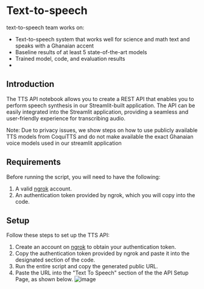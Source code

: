 # Text-to-speech
text-to-speech team works on:
- Text-to-speech system that works well for science and math text and speaks with a Ghanaian accent
- Baseline results of at least 5 state-of-the-art models
- Trained model, code, and evaluation results
- 


## Introduction
The TTS API notebook allows you to create a REST API that enables you to perform speech synthesis in our Streamlit-built application. The API can be easily integrated into the Streamlit application, providing a seamless and user-friendly experience for transcribing audio. 

Note: Due to privacy issues, we show steps on how to use publicly available TTS models from CoquiTTS and do not make available the exact Ghanaian voice models used in our streamlit application

## Requirements
Before running the script, you will need to have the following:

1. A valid [ngrok](https://ngrok.com/) account.
2. An authentication token provided by ngrok, which you will copy into the code.

## Setup
Follow these steps to set up the TTS API:

1. Create an account on [ngrok](https://ngrok.com/) to obtain your authentication token.
2. Copy the authentication token provided by ngrok and paste it into the designated section of the code. 
3. Run the entire script and copy the generated public URL.
4. Paste the URL into the "Text To Speech" section of the the API Setup Page, as shown below.
![image]()
